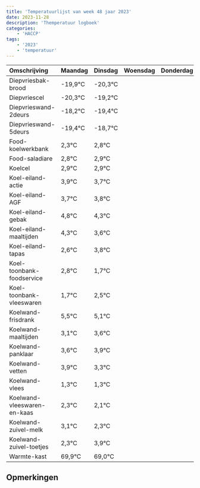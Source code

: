 ```yaml
---
title: 'Temperatuurlijst van week 48 jaar 2023'
date: 2023-11-28
description: 'Themperatuur logboek'
categories:
    - 'HACCP'
tags:
    - '2023'
    - 'temperatuur'
---
```

|Omschrijving|Maandag|Dinsdag|Woensdag|Donderdag|Vrijdag|Zaterdag|Zondag|
|:---|:---|:---|:---|:---|:---|:---|:---|
|Diepvriesbak-brood|-19,9°C|-20,3°C| | | | | |
|Diepvriescel|-20,3°C|-19,2°C| | | | | |
|Diepvrieswand-2deurs|-18,2°C|-19,4°C| | | | | |
|Diepvrieswand-5deurs|-19,4°C|-18,7°C| | | | | |
|Food-koelwerkbank|2,3°C|2,8°C| | | | | |
|Food-saladiare|2,8°C|2,9°C| | | | | |
|Koelcel|2,9°C|2,9°C| | | | | |
|Koel-eiland-actie|3,9°C|3,7°C| | | | | |
|Koel-eiland-AGF|3,7°C|3,8°C| | | | | |
|Koel-eiland-gebak|4,8°C|4,3°C| | | | | |
|Koel-eiland-maaltijden|4,3°C|3,6°C| | | | | |
|Koel-eiland-tapas|2,6°C|3,8°C| | | | | |
|Koel-toonbank-foodservice|2,8°C|1,7°C| | | | | |
|Koel-toonbank-vleeswaren|1,7°C|2,5°C| | | | | |
|Koelwand-frisdrank|5,5°C|5,1°C| | | | | |
|Koelwand-maaltijden|3,1°C|3,6°C| | | | | |
|Koelwand-panklaar|3,6°C|3,9°C| | | | | |
|Koelwand-vetten|3,9°C|3,3°C| | | | | |
|Koelwand-vlees|1,3°C|1,3°C| | | | | |
|Koelwand-vleeswaren-en-kaas|2,3°C|2,1°C| | | | | |
|Koelwand-zuivel-melk|3,1°C|2,3°C| | | | | |
|Koelwand-zuivel-toetjes|2,3°C|3,9°C| | | | | |
|Warmte-kast|69,9°C|69,0°C| | | | | |

## Opmerkingen


